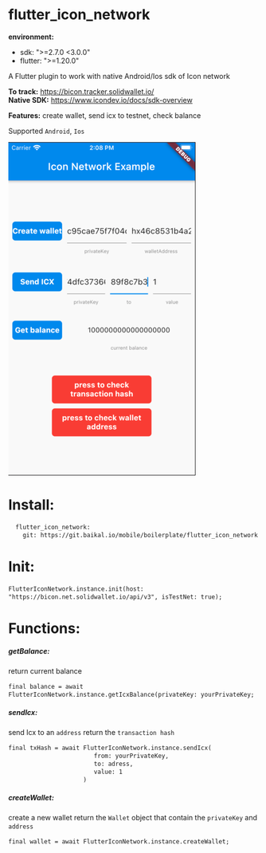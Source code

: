 # flutter_icon_network

**environment:**
  - sdk: ">=2.7.0 <3.0.0"
  - flutter: ">=1.20.0"

A Flutter plugin to work with native Android/Ios sdk of Icon network

**To track:** https://bicon.tracker.solidwallet.io/ \
**Native SDK:** https://www.icondev.io/docs/sdk-overview

**Features:** create wallet, send icx to testnet, check balance

Supported `Android`, `Ios`

![demo](./demo.png)

# Install:
```
  flutter_icon_network:
    git: https://git.baikal.io/mobile/boilerplate/flutter_icon_network
```

# Init:
```
FlutterIconNetwork.instance.init(host: "https://bicon.net.solidwallet.io/api/v3", isTestNet: true);
```
# Functions:
##### getBalance:
return current balance
```
final balance = await FlutterIconNetwork.instance.getIcxBalance(privateKey: yourPrivateKey;
```
##### sendIcx:
send Icx to an `address`
return the `transaction hash`
```
final txHash = await FlutterIconNetwork.instance.sendIcx(
                        from: yourPrivateKey,
                        to: adress,
                        value: 1
                     )
```
##### createWallet:
create a new wallet
return the `Wallet` object that contain the `privateKey` and `address`
```
final wallet = await FlutterIconNetwork.instance.createWallet;
```